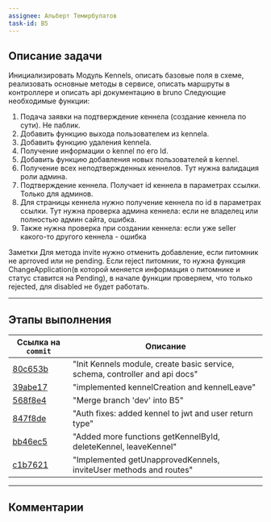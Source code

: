```yaml
---
assignee: Альберт Темирбулатов
task-id: B5
---
```

## **Описание задачи**

Инициализировать Модуль Kennels, описать базовые поля в схеме,  реализовать основные методы в сервисе, описать маршруты в контроллере и описать api документацию в bruno
Следующие необходимые функции:
1. Подача заявки на подтверждение кеннела (создание кеннела по сути). Не паблик.
2. Добавить функцию выхода пользователем из kennela.
3. Добавить функцию удаления kennela.
4. Получение информации о kennel по его Id.
5. Добавить функцию добавления новых пользователей в kennel.
6. Получение всех неподтвержденных кеннелов. Тут нужна валидация роли админа.
7. Подтверждение кеннела. Получает id кеннела в параметрах ссылки. Только для админов.
8. Для страницы кеннела нужно получение кеннела по id в параметрах ссылки. Тут нужна проверка админа кеннела: если не владелец или полностью админ сайта, ошибка.
9. Также нужна проверка при создании кеннела: если уже seller какого-то другого кеннела - ошибка

Заметки
Для метода invite нужно отменить добавление, если питомник не aprroved или не pending.
Если reject питомник, то нужна функция ChangeApplication(в которой меняется информация о питомнике и статус ставится на Pending), в начале функции проверяем, что только rejected, для disabled не будет работать.

---
## **Этапы выполнения**

| Ссылка на `commit`                                                                                   | Описание                                                                     |
| ---------------------------------------------------------------------------------------------------- | ---------------------------------------------------------------------------- |
| [80c653b](https://github.com/iamfromhe1l/pet-market/commit/80c653b8454b970ef096d3d5dcb52a9579b14905) | "Init Kennels module, create basic service, schema, controller and api docs" |
| [39abe17](https://github.com/iamfromhe1l/pet-market/commit/39abe17224ac9d839bbeb4410baea721313fa985) | "implemented kennelCreation and kennelLeave"                                 |
| [568f8e4](https://github.com/iamfromhe1l/pet-market/commit/568f8e40521bb248e07c50d5d19c511a344d6b45) | "Merge branch 'dev' into B5"                                                 |
| [847f8de](https://github.com/iamfromhe1l/pet-market/commit/847f8de97500797533b4c033b23872a90d0c1096) | "Auth fixes: added kennel to jwt and user return type"                       |
| [bb46ec5](https://github.com/iamfromhe1l/pet-market/commit/bb46ec5c57387b896ddf9da3772a86f348352421) | "Added more functions getKennelById, deleteKennel, leaveKennel"              |
| [c1b7621](https://github.com/iamfromhe1l/pet-market/commit/c1b7621acffb4ca6552ddd97f68e129933306da3) | "Implemented getUnapprovedKennels, inviteUser methods and routes"            |

---
## **Комментарии**

